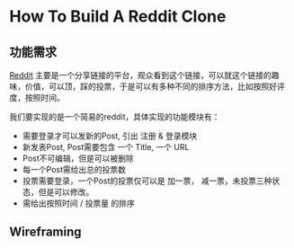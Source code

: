 # How To Build A Reddit Clone

## 功能需求

[Reddit](http://www.reddit.com/) 主要是一个分享链接的平台，观众看到这个链接，可以就这个链接的趣味，价值，可以顶，踩的投票，于是可以有多种不同的排序方法，比如按照好评度，按照时间。

我们要实现的是一个简易的reddit，具体实现的功能模块有：

- 需要登录才可以发新的Post, 引出 注册 & 登录模块
- 新发表Post, Post需要包含 一个 Title, 一个 URL
- Post不可编辑，但是可以被删除
- 每一个Post需给出总的投票数
- 投票需要登录，一个Post的投票仅可以是 加一票， 减一票，未投票三种状态，但是可以修改。
- 需给出按照时间 / 投票量 的排序

## Wireframing

